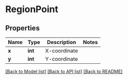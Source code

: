 # RegionPoint

## Properties
Name | Type | Description | Notes
------------ | ------------- | ------------- | -------------
**x** | **int** | X-coordinate | 
**y** | **int** | Y-coordinate | 

[[Back to Model list]](../../README.md#documentation-for-models) [[Back to API list]](../../README.md#documentation-for-api-endpoints) [[Back to README]](../../README.md)


